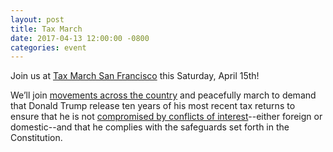 ```yaml
---
layout: post
title: Tax March
date: 2017-04-13 12:00:00 -0800
categories: event
---
```

Join us at [Tax March San Francisco](https://www.taxmarchsf.org/) this Saturday, April 15th!

We’ll join [movements across the country](http://taxmarch.org/local-marches/) and peacefully march to demand that Donald Trump release ten years of his most recent tax returns to ensure that he is not [compromised by conflicts of interest](https://www.youtube.com/watch?v=VCgkqwXHXYk)--either foreign or domestic--and that he complies with the safeguards set forth in the Constitution.
